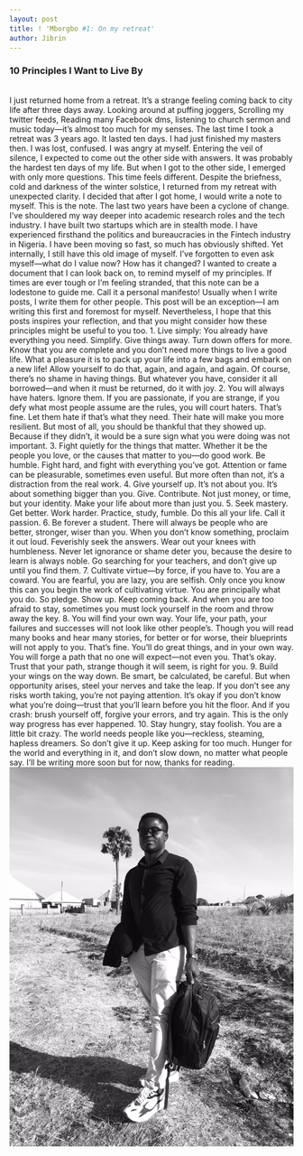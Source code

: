 ```yaml
---
layout: post
title: ! 'Mborgbo #1: On my retreat'
author: Jibrin
---
```


### 10 Principles I Want to Live By
<br>
I just returned home from a retreat. It’s a strange feeling coming back to city life after three days away.
Looking around at puffing joggers, Scrolling my twitter feeds, Reading many Facebook dms, listening to church sermon and music today—it’s almost too much for my senses.
The last time I took a retreat was 3 years ago. It lasted ten days. I had just finished my masters then. I was lost, confused. I was angry at myself. Entering the veil of silence, I expected to come out the other side with answers. 
It was probably the hardest ten days of my life. But when I got to the other side, I emerged with only more questions.
This time feels different. Despite the briefness, cold and darkness of the winter solstice, I returned from my retreat with unexpected clarity.
I decided that after I got home, I would write a note to myself. This is the note.
The last two years have been a cyclone of change.  I’ve shouldered my way deeper into academic research roles and the tech industry. I have built two startups which are in stealth mode. I have experienced firsthand the politics and bureaucracies in the Fintech industry in Nigeria. 
I have been moving so fast, so much has obviously shifted. Yet internally, I still have this old image of myself. I’ve forgotten to even ask myself—what do I value now? How has it changed?
I wanted to create a document that I can look back on, to remind myself of my principles. If times are ever tough or I’m feeling stranded, that this note can be a lodestone to guide me.
Call it a personal manifesto!
Usually when I write posts, I write them for other people. This post will be an exception—I am writing this first and foremost for myself. Nevertheless, I hope that this posts inspires your reflection, and that you might consider how these principles might be useful to you too.
1. Live simply: You already have everything you need. Simplify. Give things away. Turn down offers for more. Know that you are complete and you don’t need more things to live a good life.
What a pleasure it is to pack up your life into a few bags and embark on a new life! Allow yourself to do that, again, and again, and again.
Of course, there’s no shame in having things. But whatever you have, consider it all borrowed—and when it must be returned, do it with joy.
2. You will always have haters. Ignore them.
If you are passionate, if you are strange, if you defy what most people assume are the rules, you will court haters.
That’s fine. Let them hate if that’s what they need. Their hate will make you more resilient.
But most of all, you should be thankful that they showed up. Because if they didn’t, it would be a sure sign what you were doing was not important.
3. Fight quietly for the things that matter.
Whether it be the people you love, or the causes that matter to you—do good work. Be humble. Fight hard, and fight with everything you’ve got.
Attention or fame can be pleasurable, sometimes even useful. But more often than not, it’s a distraction from the real work.
4. Give yourself up.
It’s not about you. It’s about something bigger than you. Give. Contribute. Not just money, or time, but your identity. Make your life about more than just you.
5. Seek mastery.
Get better. Work harder. Practice, study, fumble. Do this all your life. Call it passion.
6. Be forever a student.
There will always be people who are better, stronger, wiser than you.
When you don’t know something, proclaim it out loud. Feverishly seek the answers. Wear out your knees with humbleness. Never let ignorance or shame deter you, because the desire to learn is always noble.
Go searching for your teachers, and don’t give up until you find them.
7. Cultivate virtue—by force, if you have to.
You are a coward. You are fearful, you are lazy, you are selfish. Only once you know this can you begin the work of cultivating virtue.
You are principally what you do. So pledge. Show up. Keep coming back. And when you are too afraid to stay, sometimes you must lock yourself in the room and throw away the key.
8. You will find your own way.
Your life, your path, your failures and successes will not look like other people’s. Though you will read many books and hear many stories, for better or for worse, their blueprints will not apply to you.
That’s fine. You’ll do great things, and in your own way. You will forge a path that no one will expect—not even you.
That’s okay. Trust that your path, strange though it will seem, is right for you.
9. Build your wings on the way down.
Be smart, be calculated, be careful. But when opportunity arises, steel your nerves and take the leap. If you don’t see any risks worth taking, you’re not paying attention.
It’s okay if you don’t know what you’re doing—trust that you’ll learn before you hit the floor. And if you crash: brush yourself off, forgive your errors, and try again. This is the only way progress has ever happened.
10. Stay hungry, stay foolish.
You are a little bit crazy. The world needs people like you—reckless, steaming, hapless dreamers.
So don’t give it up. Keep asking for too much. Hunger for the world and everything in it, and don’t slow down, no matter what people say.
I’ll be writing more soon but for now, thanks for reading.

<img src="img/retreat.jpeg" alt="retreat venue EYCA, Jos">
